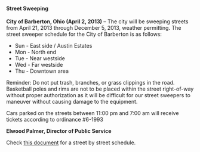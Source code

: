 #### Street Sweeping

**City of Barberton, Ohio (April 2, 2013)** – The city will be sweeping streets from April 21, 2013 through December 5, 2013, weather permitting. The street sweeper schedule for the City of Barberton is as follows:

 - Sun - East side / Austin Estates
 - Mon - North end
 - Tue - Near westside
 - Wed - Far westside
 - Thu - Downtown area
	
Reminder: Do not put trash, branches, or grass clippings in the road. Basketball poles and rims are not to be placed within the street right-of-way without proper authorization as it will be difficult for our street sweepers to maneuver without causing damage to the equipment.

Cars parked on the streets between 11:00 pm and 7:00 am will receive tickets according to ordinance #6-1993

**Elwood Palmer, Director of Public Service**

Check [this document](http://db.tt/IkWKpMTh) for a street by street schedule.